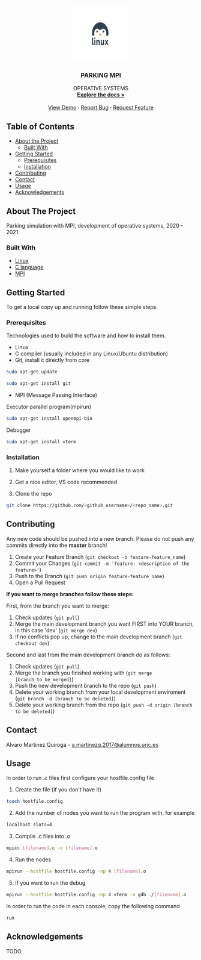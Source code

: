 <!-- PROJECT SHIELDS -->
<!-- REPO SHOULD BE PUBLIC TO SHOW THIS FEATURE!

[![Contributors]][contributors-url]

-->

<!-- PROJECT LOGO -->
<br />
<p align="center">
  <a href="https://github.com/AlvaroMartinezQ/mini-kernel">
    <img src="imgs/logo.jpg" alt="Logo" width="150" height="150">
  </a>

  <h3 align="center">PARKING MPI</h3>

  <p align="center">
    OPERATIVE SYSTEMS 
    <br />
    <a href="https://github.com/AlvaroMartinezQ/mpi_parking"><strong>Explore the docs »</strong></a>
    <br />
    <br />
    <a href="https://github.com/AlvaroMartinezQ/mpi_parking">View Demo</a>
    ·
    <a href="https://github.com/AlvaroMartinezQ/mpi_parking/issues">Report Bug</a>
    ·
    <a href="https://github.com/AlvaroMartinezQ/mpi_parking/issues">Request Feature</a>
  </p>
</p>

<!-- TABLE OF CONTENTS -->
## Table of Contents

* [About the Project](#about-the-project)
  * [Built With](#built-with)
* [Getting Started](#getting-started)
  * [Prerequisites](#prerequisites)
  * [Installation](#installation)
* [Contributing](#contributing)
* [Contact](#contact)
* [Usage](#usage)
* [Acknowledgements](#Acknowledgements)

<!-- ABOUT THE PROJECT -->
## About The Project

Parking simulation with MPI, development of operative systems, 2020 - 2021. 

### Built With

* [Linux](https://www.linux.org/)
* [C language](https://en.wikipedia.org/wiki/C_(programming_language))
* [MPI](https://www.open-mpi.org/)

<!-- GETTING STARTED -->
## Getting Started

To get a local copy up and running follow these simple steps.

### Prerequisites

Technologies used to build the software and how to install them.

* Linux
* C compiler (usually included in any Linux/Ubuntu distribution)
* Git, install it directly from core

```sh
sudo apt-get update
```
```sh
sudo apt-get install git
```

* MPI (Message Passing Interface)

Executor parallel program(mpirun)
```sh
sudo apt-get install openmpi-bin
```
Debugger
```sh
sudo apt-get install xterm
```

### Installation

1. Make yourself a folder where you would like to work

2. Get a nice editor, VS code recommended

3. Clone the repo
```sh
git clone https://github.com/<github_username>/<repo_name>.git
```

<!-- CONTRIBUTING -->
## Contributing

Any new code should be pushed into a new branch. Please do not push any commits directly into the <strong>master</strong> branch! 

1. Create your Feature Branch (`git checkout -b feature-feature_name`)
2. Commit your Changes (`git commit -m 'feature: <description of the feature>'`)
3. Push to the Branch (`git push origin feature-feature_name`)
4. Open a Pull Request

<strong>If you want to merge branches follow these steps:</strong>

First, from the branch you want to merge:

1. Check updates (`git pull`)
2. Merge the main development branch you want FIRST into YOUR branch, in this case 'dev' (`git merge dev`) 
3. If no conflicts pop up, change to the main development branch (`git checkout dev`)

Second and last from the main development branch do as follows:

1. Check updates (`git pull`)
2. Merge the branch you finished working with (`git merge [branch_to_be_merged]`)
3. Push the new development branch to the repo (`git push`)
4. Delete your working branch from your local development enviroment (`git branch -d [branch to be deleted]`)
5. Delete your working branch from the repo (`git push -d origin [branch to be deleted]`)

<!-- LICENSE -->
<!--
## License
-->
<!-- CONTACT -->
## Contact

Alvaro Martinez Quiroga - a.martinezq.2017@alumnos.urjc.es


<!-- USAGE EXAMPLES -->
## Usage
In order to run .c files first configure your hostfile.config file

1. Create the file (if you don't have it)
```sh
touch hostfile.config
```

2. Add the number of nodes you want to run the program with, for example
```sh
localhost slots=4
```

3. Compile .c files into .o
```sh
mpicc [filename].c -o [filename].o
```

4. Run the nodes
```sh
mpirun --hostfile hostfile.config -np 4 [filename].o
```

5. If you want to run the debug
```sh
mpirun --hostfile hostfile.config -np 4 xterm -e gdb ./[filename].o
```

In order to run the code in each console, copy the following command
```sh
run
```

<!-- ACKNOWLEDGEMENTS -->

## Acknowledgements
TODO

<!-- MARKDOWN LINKS & IMAGES -->
<!-- REPO SHOULD BE PUBLIC TO SHOW THIS FEATURE!

[contributors-url]: https://github.com/AlvaroMartinezQ/mini-kernel/graphs/contributors

-->